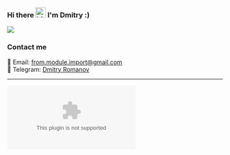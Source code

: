 ### Hi there <img src="https://user-images.githubusercontent.com/1303154/88677602-1635ba80-d120-11ea-84d8-d263ba5fc3c0.gif" width="24px" height="24px" alt="hi"> I'm Dmitry :)

<img src="https://github-readme-stats.vercel.app/api?username=hhlwt&title_color=0074D9&text_color=E5C07B&icon_color=2ECC40&border_color=30363D&bg_color=161B22&show_icons=true&cache_seconds=1800&locale=en&border_radius=5&hide=,issues,&count_private=true&include_all_commit=true">

### Contact me
📧 Email: [from.module.import@gmail.com](mailto:from.module.import@gmail.com)
<br>💬 Telegram: [Dmitry Romanov](https://t.me/lfwdev)
___
![Gmail](mailto:from.module.import@gmail.com)
